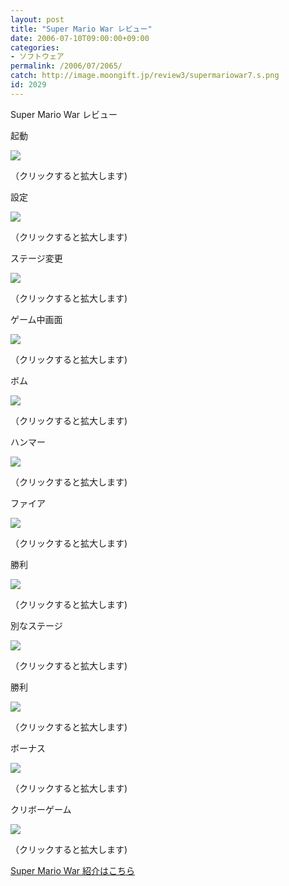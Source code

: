 ```yaml
---
layout: post
title: "Super Mario War レビュー"
date: 2006-07-10T09:00:00+09:00
categories:
- ソフトウェア
permalink: /2006/07/2065/
catch: http://image.moongift.jp/review3/supermariowar7.s.png
id: 2029
---
```

Super Mario War レビュー  
<!--more-->

起動

  

[![](http://image.moongift.jp/review3/supermariowar1.s.png)](http://image.moongift.jp/review3/supermariowar1.png)  
  
（クリックすると拡大します)

  

設定

  

[![](http://image.moongift.jp/review3/supermariowar2.s.png)](http://image.moongift.jp/review3/supermariowar2.png)  
  
（クリックすると拡大します)

  

ステージ変更

  

[![](http://image.moongift.jp/review3/supermariowar3.s.png)](http://image.moongift.jp/review3/supermariowar3.png)  
  
（クリックすると拡大します)

  

ゲーム中画面

  

[![](http://image.moongift.jp/review3/supermariowar4.s.png)](http://image.moongift.jp/review3/supermariowar4.png)  
  
（クリックすると拡大します)

  

ボム

  

[![](http://image.moongift.jp/review3/supermariowar5.s.png)](http://image.moongift.jp/review3/supermariowar5.png)  
  
（クリックすると拡大します)

  

ハンマー

  

[![](http://image.moongift.jp/review3/supermariowar6.s.png)](http://image.moongift.jp/review3/supermariowar6.png)  
  
（クリックすると拡大します)

  

ファイア

  

[![](http://image.moongift.jp/review3/supermariowar7.s.png)](http://image.moongift.jp/review3/supermariowar7.png)  
  
（クリックすると拡大します)

  

勝利

  

[![](http://image.moongift.jp/review3/supermariowar8.s.png)](http://image.moongift.jp/review3/supermariowar8.png)  
  
（クリックすると拡大します)

  

別なステージ

  

[![](http://image.moongift.jp/review3/supermariowar9.s.png)](http://image.moongift.jp/review3/supermariowar9.png)  
  
（クリックすると拡大します)

  

勝利

  

[![](http://image.moongift.jp/review3/supermariowar10.s.png)](http://image.moongift.jp/review3/supermariowar10.png)  
  
（クリックすると拡大します)

  

ボーナス

  

[![](http://image.moongift.jp/review3/supermariowar11.s.png)](http://image.moongift.jp/review3/supermariowar11.png)  
  
（クリックすると拡大します)

  

クリボーゲーム

  

[![](http://image.moongift.jp/review3/supermariowar12.s.png)](http://image.moongift.jp/review3/supermariowar12.png)  
  
（クリックすると拡大します)

  

[Super Mario War 紹介はこちら](http://fw.moongift.jp/intro/i-2064.html)

